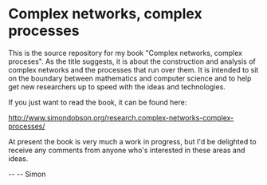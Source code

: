 Complex networks, complex processes
===================================

This is the source repository for my book "Complex networks,
complex proceses". As the title suggests, it is about the construction
and analysis of complex networks and the processes that run over
them. It is intended to sit on the boundary between mathematics and
computer science and to help get new researchers up to speed with the
ideas and technologies.

If you just want to read the book, it can be found here:

http://www.simondobson.org/research.complex-networks-complex-processes/

At present the book is very much a work in progress, but I'd be
delighted to receive any comments from anyone who's interested in
these areas and ideas.


--
-- Simon
